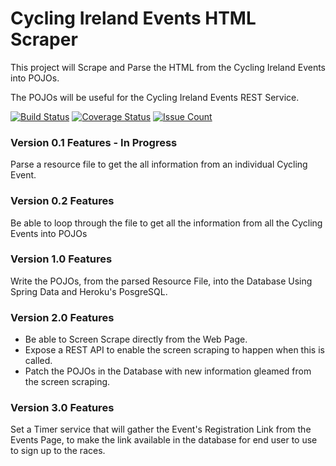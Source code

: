 # Cycling Ireland Events HTML Scraper
This project will Scrape and Parse the HTML from the Cycling Ireland Events
into POJOs.

The POJOs will be useful for the Cycling Ireland Events REST Service.

[![Build Status](https://travis-ci.org/lukegjpotter/cycling-ireland-events-html-scraper.svg?branch=master)](https://travis-ci.org/lukegjpotter/cycling-ireland-events-html-scraper)
[![Coverage Status](https://coveralls.io/repos/github/lukegjpotter/cycling-ireland-events-html-scraper/badge.svg?branch=master)](https://coveralls.io/github/lukegjpotter/cycling-ireland-events-html-scraper?branch=master)
[![Issue Count](https://codeclimate.com/github/lukegjpotter/cycling-ireland-events-html-scraper/badges/issue_count.svg)](https://codeclimate.com/github/lukegjpotter/cycling-ireland-events-html-scraper)

### Version 0.1 Features - In Progress

Parse a resource file to get the all information from an individual Cycling Event.

### Version 0.2 Features

Be able to loop through the file to get all the information from all the
Cycling Events into POJOs

### Version 1.0 Features

Write the POJOs, from the parsed Resource File, into the Database Using Spring
Data and Heroku's PosgreSQL.

### Version 2.0 Features

* Be able to Screen Scrape directly from the Web Page.
* Expose a REST API to enable the screen scraping to happen when this is called.
* Patch the POJOs in the Database with new information gleamed from the screen
scraping.

### Version 3.0 Features

Set a Timer service that will gather the Event's Registration Link from the
Events Page, to make the link available in the database for end user to use to
sign up to the races.

